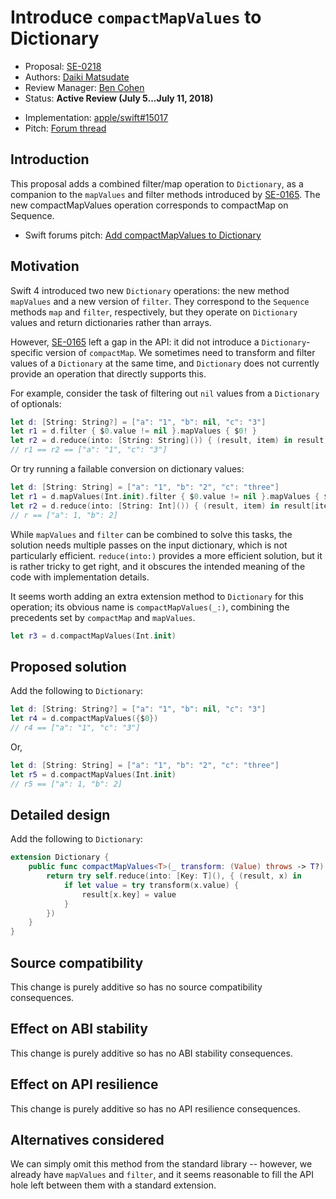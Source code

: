 # Introduce `compactMapValues` to Dictionary

* Proposal: [SE-0218](0218-introduce-compact-map-values.md)
* Authors: [Daiki Matsudate](https://github.com/d-date)
* Review Manager: [Ben Cohen](https://github.com/airspeedswift)
* Status: **Active Review (July 5...July 11, 2018)**

<!-- *During the review process, add the following fields as needed:* -->

* Implementation: [apple/swift#15017](https://github.com/apple/swift/pull/15017)
* Pitch: [Forum thread](https://forums.swift.org/t/add-compactmapvalues-to-dictionary/8741)
<!-- * Decision Notes: [Rationale](https://lists.swift.org/pipermail/swift-evolution/), [Additional Commentary](https://lists.swift.org/pipermail/swift-evolution/) -->
<!-- * Bugs: [SR-NNNN](https://bugs.swift.org/browse/SR-NNNN), [SR-MMMM](https://bugs.swift.org/browse/SR-MMMM) -->
<!-- * Previous Revision: [1](https://github.com/apple/swift-evolution/blob/...commit-ID.../proposals/NNNN-filename.md) -->
<!-- * Previous Proposal: [SE-XXXX](XXXX-filename.md) -->

## Introduction

This proposal adds a combined filter/map operation to `Dictionary`, as a companion to the `mapValues` and filter methods introduced by [SE-0165](https://github.com/apple/swift-evolution/blob/master/proposals/0165-dict.md). The new compactMapValues operation corresponds to compactMap on Sequence.

- Swift forums pitch: [Add compactMapValues to Dictionary](https://forums.swift.org/t/pitch-add-compactmapvalues-to-dictionary/8741)

## Motivation

Swift 4 introduced two new `Dictionary` operations: the new method `mapValues` and a new version of `filter`. They correspond to the `Sequence` methods `map` and `filter`, respectively, but they operate on `Dictionary` values and return dictionaries rather than arrays.

However, [SE-0165](https://github.com/apple/swift-evolution/blob/master/proposals/0165-dict.md) left a gap in the API: it did not introduce a `Dictionary`-specific version of `compactMap`. We sometimes need to transform and filter values of a `Dictionary` at the same time, and `Dictionary` does not currently provide an operation that directly supports this.

For example, consider the task of filtering out `nil` values from a `Dictionary` of optionals:

```swift
let d: [String: String?] = ["a": "1", "b": nil, "c": "3"]
let r1 = d.filter { $0.value != nil }.mapValues { $0! }
let r2 = d.reduce(into: [String: String]()) { (result, item) in result[item.key] = item.value }
// r1 == r2 == ["a": "1", "c": "3"]
```

Or try running a failable conversion on dictionary values:

```swift
let d: [String: String] = ["a": "1", "b": "2", "c": "three"]
let r1 = d.mapValues(Int.init).filter { $0.value != nil }.mapValues { $0! }
let r2 = d.reduce(into: [String: Int]()) { (result, item) in result[item.key] = Int(item.value) }
// r == ["a": 1, "b": 2]
```

While `mapValues` and `filter` can be combined to solve this tasks, the solution needs multiple passes on the input dictionary, which is not particularly efficient. `reduce(into:)` provides a more efficient solution, but it is rather tricky to get right, and it obscures the intended meaning of the code with implementation details.

It seems worth adding an extra extension method to `Dictionary` for this operation; its obvious name is `compactMapValues(_:)`, combining the precedents set by `compactMap` and `mapValues`.

```swift
let r3 = d.compactMapValues(Int.init)
```

## Proposed solution

Add the following to `Dictionary`:

```swift
let d: [String: String?] = ["a": "1", "b": nil, "c": "3"]
let r4 = d.compactMapValues({$0})
// r4 == ["a": "1", "c": "3"]
```

Or,

```swift
let d: [String: String] = ["a": "1", "b": "2", "c": "three"]
let r5 = d.compactMapValues(Int.init)
// r5 == ["a": 1, "b": 2]
```

## Detailed design

Add the following to `Dictionary`:

```swift
extension Dictionary {
    public func compactMapValues<T>(_ transform: (Value) throws -> T?) rethrows -> [Key: T] {
        return try self.reduce(into: [Key: T](), { (result, x) in
            if let value = try transform(x.value) {
                result[x.key] = value
            }
        })
    }
}
```

## Source compatibility

This change is purely additive so has no source compatibility consequences.

## Effect on ABI stability

This change is purely additive so has no ABI stability consequences.

## Effect on API resilience

This change is purely additive so has no API resilience consequences.

## Alternatives considered

We can simply omit this method from the standard library -- however, we already have `mapValues` and `filter`, and it seems reasonable to fill the API hole left between them with a standard extension.
